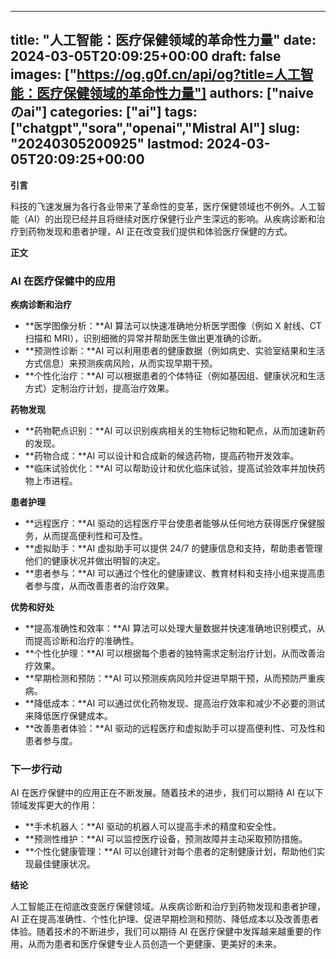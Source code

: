 
---
title: "人工智能：医疗保健领域的革命性力量"
date: 2024-03-05T20:09:25+00:00
draft: false
images: ["https://og.g0f.cn/api/og?title=人工智能：医疗保健领域的革命性力量"]
authors: ["naiveのai"]
categories: ["ai"]
tags: ["chatgpt","sora","openai","Mistral AI"]
slug: "20240305200925"
lastmod: 2024-03-05T20:09:25+00:00
---
**引言**

科技的飞速发展为各行各业带来了革命性的变革，医疗保健领域也不例外。人工智能（AI）的出现已经并且将继续对医疗保健行业产生深远的影响。从疾病诊断和治疗到药物发现和患者护理，AI 正在改变我们提供和体验医疗保健的方式。

**正文**

### AI 在医疗保健中的应用

**疾病诊断和治疗**

* **医学图像分析：**AI 算法可以快速准确地分析医学图像（例如 X 射线、CT 扫描和 MRI），识别细微的异常并帮助医生做出更准确的诊断。
* **预测性诊断：**AI 可以利用患者的健康数据（例如病史、实验室结果和生活方式信息）来预测疾病风险，从而实现早期干预。
* **个性化治疗：**AI 可以根据患者的个体特征（例如基因组、健康状况和生活方式）定制治疗计划，提高治疗效果。

**药物发现**

* **药物靶点识别：**AI 可以识别疾病相关的生物标记物和靶点，从而加速新药的发现。
* **药物合成：**AI 可以设计和合成新的候选药物，提高药物开发效率。
* **临床试验优化：**AI 可以帮助设计和优化临床试验，提高试验效率并加快药物上市进程。

**患者护理**

* **远程医疗：**AI 驱动的远程医疗平台使患者能够从任何地方获得医疗保健服务，从而提高便利性和可及性。
* **虚拟助手：**AI 虚拟助手可以提供 24/7 的健康信息和支持，帮助患者管理他们的健康状况并做出明智的决定。
* **患者参与：**AI 可以通过个性化的健康建议、教育材料和支持小组来提高患者参与度，从而改善患者的治疗效果。

**优势和好处**

* **提高准确性和效率：**AI 算法可以处理大量数据并快速准确地识别模式，从而提高诊断和治疗的准确性。
* **个性化护理：**AI 可以根据每个患者的独特需求定制治疗计划，从而改善治疗效果。
* **早期检测和预防：**AI 可以预测疾病风险并促进早期干预，从而预防严重疾病。
* **降低成本：**AI 可以通过优化药物发现、提高治疗效率和减少不必要的测试来降低医疗保健成本。
* **改善患者体验：**AI 驱动的远程医疗和虚拟助手可以提高便利性、可及性和患者参与度。

### 下一步行动

AI 在医疗保健中的应用正在不断发展。随着技术的进步，我们可以期待 AI 在以下领域发挥更大的作用：

* **手术机器人：**AI 驱动的机器人可以提高手术的精度和安全性。
* **预测性维护：**AI 可以监控医疗设备，预测故障并主动采取预防措施。
* **个性化健康管理：**AI 可以创建针对每个患者的定制健康计划，帮助他们实现最佳健康状况。

**结论**

人工智能正在彻底改变医疗保健领域。从疾病诊断和治疗到药物发现和患者护理，AI 正在提高准确性、个性化护理、促进早期检测和预防、降低成本以及改善患者体验。随着技术的不断进步，我们可以期待 AI 在医疗保健中发挥越来越重要的作用，从而为患者和医疗保健专业人员创造一个更健康、更美好的未来。